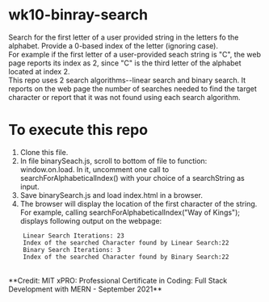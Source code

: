 # wk10-binray-search

Search for the first letter of a user provided string in the letters fo the alphabet.  Provide a 0-based index of the letter (ignoring case).  
For example if the first letter of a user-provided seach string is "C", the web page reports its index as 2, since "C" is the third letter of the alphabet located at index 2.  
This repo uses 2 search algorithms--linear search and binary search.  It reports on the web page the number of searches needed to find the target character or report that it was not found using each search algorithm.

# To execute this repo

1. Clone this file.
2. In file binarySeach.js, scroll to bottom of file to function: window.on.load.  In it, uncomment one call to searchForAlphabeticalIndex() with your choice of a searchString as input.
3. Save binarySearch.js and load index.html in a browser.
4. The browser will display the location of the first character of the string.  For example, calling searchForAlphabeticalIndex("Way of Kings"); displays following output on the webpage:

```
    Linear Search Iterations: 23  
    Index of the searched Character found by Linear Search:22  
    Binary Search Iterations: 3  
    Index of the searched Character found by Binary Search:22
```

<br>
**Credit: MIT xPRO: Professional Certificate in Coding: Full Stack Development with MERN - September 2021**
